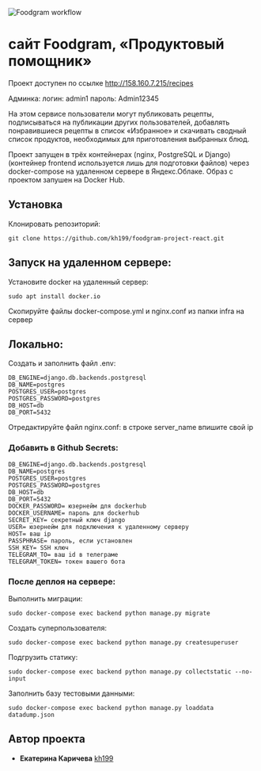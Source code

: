 ![Foodgram workflow](https://github.com/kh199/foodgram-project-react/actions/workflows/foodgram_workflow.yml/badge.svg)

# сайт Foodgram, «Продуктовый помощник»

Проект доступен по ссылке http://158.160.7.215/recipes

Aдминка:
логин: admin1
пароль: Admin12345

На этом сервисе пользователи могут публиковать рецепты, подписываться на публикации других пользователей, добавлять понравившиеся рецепты в список «Избранное» и скачивать сводный список продуктов, необходимых для приготовления выбранных блюд.

Проект запущен в трёх контейнерах (nginx, PostgreSQL и Django) (контейнер frontend используется лишь для подготовки файлов) через docker-compose на удаленном сервере в Яндекс.Облаке. Образ с проектом запушен на Docker Hub.

## Установка 

Клонировать репозиторий:
```
git clone https://github.com/kh199/foodgram-project-react.git
```

## Запуск на удаленном сервере:

Установите docker на удаленный сервер:
```
sudo apt install docker.io 
```
Скопируйте файлы docker-compose.yml и nginx.conf из папки infra на сервер

## Локально:

Создать и заполнить файл .env:
```
DB_ENGINE=django.db.backends.postgresql
DB_NAME=postgres
POSTGRES_USER=postgres
POSTGRES_PASSWORD=postgres
DB_HOST=db
DB_PORT=5432
```
Отредактируйте файл nginx.conf: в строке server_name впишите свой ip

### Добавить в Github Secrets:

```
DB_ENGINE=django.db.backends.postgresql
DB_NAME=postgres
POSTGRES_USER=postgres
POSTGRES_PASSWORD=postgres
DB_HOST=db
DB_PORT=5432
DOCKER_PASSWORD= юзернейм для dockerhub
DOCKER_USERNAME= пароль для dockerhub
SECRET_KEY= секретный ключ django
USER= юзернейм для подключения к удаленному серверу
HOST= ваш ip
PASSPHRASE= пароль, если установлен
SSH_KEY= SSH ключ
TELEGRAM_TO= ваш id в телеграме
TELEGRAM_TOKEN= токен вашего бота 
```

### После деплоя на сервере:

Выполнить миграции:
```
sudo docker-compose exec backend python manage.py migrate
```
Создать суперпользователя:
```
sudo docker-compose exec backend python manage.py createsuperuser
```
Подгрузить статику:
```
sudo docker-compose exec backend python manage.py collectstatic --no-input 
```
Заполнить базу тестовыми данными:
```
sudo docker-compose exec backend python manage.py loaddata datadump.json
```

## Автор проекта

+ **Екатерина Каричева** [kh199](https://github.com/kh199)
